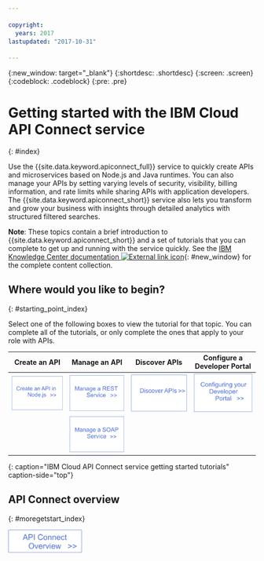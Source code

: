 ```yaml
---

copyright:
  years: 2017
lastupdated: "2017-10-31"

---
```



{:new_window: target="_blank"}
{:shortdesc: .shortdesc}
{:screen: .screen}
{:codeblock: .codeblock}
{:pre: .pre}

# Getting started with the IBM Cloud API Connect service
{: #index}

Use the {{site.data.keyword.apiconnect_full}} service to
quickly create APIs and microservices based on Node.js and Java runtimes. You can also manage your APIs by setting varying levels of security, visibility, billing information, and rate limits while sharing APIs with application developers. The {{site.data.keyword.apiconnect_short}} service also lets you transform and grow your business with insights through detailed analytics with structured filtered searches.

**Note**: These topics contain a brief introduction to {{site.data.keyword.apiconnect_short}} and a set of tutorials that you can complete to get up and running with the service quickly. See the [IBM Knowledge Center documentation ![External link icon](../icons/launch-glyph.svg "External link icon")](https://www.ibm.com/support/knowledgecenter/SSFS6T/mapfiles/getting_started_bluemix.html){: #new_window} for the complete content collection.

## Where would you like to begin?
{: #starting_point_index}

Select one of the following boxes to view the tutorial for that topic.  You can complete all of the tutorials, or only complete the ones that apply to your role with APIs.

| Create an API | Manage an API | Discover APIs | Configure a Developer Portal | 
|---------------|------------------------|---------------|-----------------|
| <a href="tutorials/tut_create_api_node.html"> <img src="/images/art_create_api_node.png" width="200" alt="Create an API with Node.js" /></a> | <a href="/docs/services/apiconnect/tutorials/tut_rest_landing.html"> <img src="/images/art_manage_rest_service.png" width="200" alt="Manage a REST service" /></a> | <a href="/docs/services/apiconnect/tutorials/tut_discover_apis.html"> <img src="/images/art_discover_apis.png" width="200" alt="Discover APIs" /></a> | <a href="/docs/services/apiconnect/tutorials/tut_config_dev_portal.html"> <img src="/images/art_configure_dev_portal.png" width="200" alt="Configure a Developer Portal" /></a> | 
| | <a href="/docs/services/apiconnect/tutorials/tut_manage_soap_api.html"> <img src="/images/art_manage_soap_service.png" width="200" alt="Manage a SOAP service" /></a> | | |
{: caption="IBM Cloud API Connect service getting started tutorials" caption-side="top"}

## API Connect overview
{: #moregetstart_index}

<a href="/docs/services/apiconnect/apic_overview.html"> <img src="/images/art_apic_overview.png" width="150" alt="Link to overview materials for API Connect."></a>




